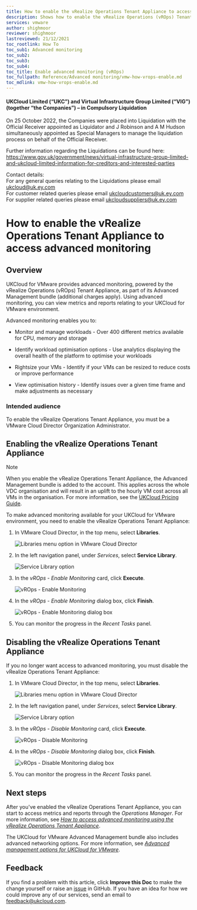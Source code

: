 ```yaml
---
title: How to enable the vRealize Operations Tenant Appliance to access advanced monitoring
description: Shows how to enable the vRealize Operations (vROps) Tenant Appliance in UKCloud for VMware to gain access to advanced monitoring capabilities
services: vmware
author: shighmoor
reviewer: shighmoor
lastreviewed: 21/12/2021
toc_rootlink: How To
toc_sub1: Advanced monitoring
toc_sub2:
toc_sub3:
toc_sub4:
toc_title: Enable advanced monitoring (vROps)
toc_fullpath: Reference/Advanced monitoring/vmw-how-vrops-enable.md
toc_mdlink: vmw-how-vrops-enable.md
---
```


#### UKCloud Limited (“UKC”) and Virtual Infrastructure Group Limited (“VIG”) (together “the Companies”) – in Compulsory Liquidation

On 25 October 2022, the Companies were placed into Liquidation with the Official Receiver appointed as Liquidator and J Robinson and A M Hudson simultaneously appointed as Special Managers to manage the liquidation process on behalf of the Official Receiver.

Further information regarding the Liquidations can be found here: <https://www.gov.uk/government/news/virtual-infrastructure-group-limited-and-ukcloud-limited-information-for-creditors-and-interested-parties>

Contact details:<br>
For any general queries relating to the Liquidations please email <ukcloud@uk.ey.com><br>
For customer related queries please email <ukcloudcustomers@uk.ey.com><br>
For supplier related queries please email <ukcloudsuppliers@uk.ey.com>

# How to enable the vRealize Operations Tenant Appliance to access advanced monitoring

## Overview

UKCloud for VMware provides advanced monitoring, powered by the vRealize Operations (vROps) Tenant Appliance, as part of its Advanced Management bundle (additional charges apply). Using advanced monitoring, you can view metrics and reports relating to your UKCloud for VMware environment.

Advanced monitoring enables you to:

- Monitor and manage workloads - Over 400 different metrics available for CPU, memory and storage

- Identify workload optimisation options - Use analytics displaying the overall health of the platform to optimise your workloads

- Rightsize your VMs - Identify if your VMs can be resized to reduce costs or improve performance

- View optimisation history - Identify issues over a given time frame and make adjustments as necessary

### Intended audience

To enable the vRealize Operations Tenant Appliance, you must be a VMware Cloud Director Organization Administrator.

## Enabling the vRealize Operations Tenant Appliance

> [!NOTE]
> When you enable the vRealize Operations Tenant Appliance, the Advanced Management bundle is added to the account. This applies across the whole VDC organisation and will result in an uplift to the hourly VM cost across all VMs in the organisation. For more information, see the [UKCloud Pricing Guide](https://ukcloud.com/pricing-guide).

To make advanced monitoring available for your UKCloud for VMware environment, you need to enable the vRealize Operations Tenant Appliance:

1. In VMware Cloud Director, in the top menu, select **Libraries**.

    ![Libraries menu option in VMware Cloud Director](images/vmw-vcd10.1-mnu-libraries.png)

2. In the left navigation panel, under *Services*, select **Service Library**.

   ![Service Library option](images/vmw-vcd10.1-mnu-service-library.png)

3. In the *vROps - Enable Monitoring* card, click **Execute**.

    ![vROps - Enable Monitoring](images/vmw-vrops-enable-card.png)

4. In the *vROps - Enable Monitoring* dialog box, click **Finish**.

    ![vROps - Enable Monitoring dialog box](images/vmw-vrops-enable.png)

5. You can monitor the progress in the *Recent Tasks* panel.

## Disabling the vRealize Operations Tenant Appliance

If you no longer want access to advanced monitoring, you must disable the vRealize Operations Tenant Appliance:

1. In VMware Cloud Director, in the top menu, select **Libraries**.

    ![Libraries menu option in VMware Cloud Director](images/vmw-vcd10.1-mnu-libraries.png)

2. In the left navigation panel, under *Services*, select **Service Library**.

   ![Service Library option](images/vmw-vcd10.1-mnu-service-library.png)

3. In the *vROps - Disable Monitoring* card, click **Execute**.

    ![vROps - Disable Monitoring](images/vmw-vrops-disable-card.png)

4. In the *vROps - Disable Monitoring* dialog box, click **Finish**.

   ![vROps - Disable Monitoring dialog box](images/vmw-vrops-disable.png)

5. You can monitor the progress in the *Recent Tasks* panel.

## Next steps

After you've enabled the vRealize Operations Tenant Appliance, you can start to access metrics and reports through the *Operations Manager*. For more information, see [*How to access advanced monitoring using the vRealize Operations Tenant Appliance*](vmw-how-vrops-use.md).

The UKCloud for VMware Advanced Management bundle also includes advanced networking options. For more information, see [*Advanced management options for UKCloud for VMware*](vmw-ref-advanced-mgmt.md).

## Feedback

If you find a problem with this article, click **Improve this Doc** to make the change yourself or raise an [issue](https://github.com/UKCloud/documentation/issues) in GitHub. If you have an idea for how we could improve any of our services, send an email to <feedback@ukcloud.com>.
